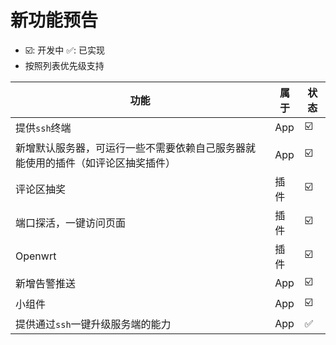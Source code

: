 # 新功能预告

- ☑️: 开发中  ✅: 已实现
- 按照列表优先级支持


| 功能                                       | 属于  |状态|
|------------------------------------------|-----|-|
| 提供`ssh`终端                                | App |☑️|
| 新增默认服务器，可运行一些不需要依赖自己服务器就能使用的插件（如评论区抽奖插件） | App |☑️|
| 评论区抽奖                                    | 插件  |☑️|
| 端口探活，一键访问页面                              | 插件 |☑️|
| Openwrt                                  | 插件 |☑️|
| 新增告警推送                                   | App |☑️|
| 小组件                                      | App |☑️|
| 提供通过`ssh`一键升级服务端的能力                      | App |✅|






